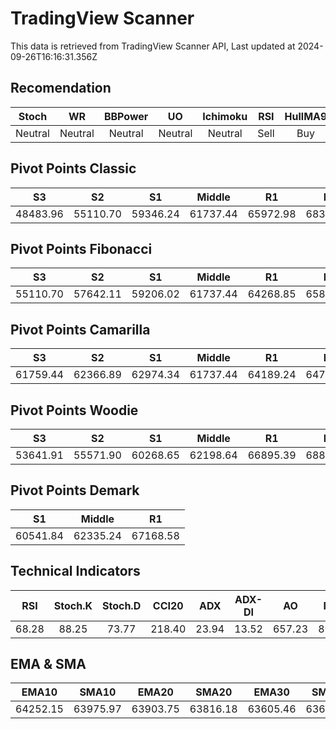 # TradingView Scanner
This data is retrieved from TradingView Scanner API, Last updated at 2024-09-26T16:16:31.356Z

## Recomendation
| Stoch | WR | BBPower | UO | Ichimoku | RSI | HullMA9 |
| :---: | :---: | :---: | :---: | :---: | :---: | :---: |
| Neutral | Neutral | Neutral | Neutral | Neutral | Sell | Buy |

## Pivot Points Classic
| S3 | S2 | S1 | Middle | R1 | R2 | R3 |
| :---: | :---: | :---: | :---: | :---: | :---: | :---: |
| 48483.96 | 55110.70 | 59346.24 | 61737.44 | 65972.98 | 68364.18 | 74990.92 |

## Pivot Points Fibonacci
| S3 | S2 | S1 | Middle | R1 | R2 | R3 |
| :---: | :---: | :---: | :---: | :---: | :---: | :---: |
| 55110.70 | 57642.11 | 59206.02 | 61737.44 | 64268.85 | 65832.76 | 68364.18 |

## Pivot Points Camarilla
| S3 | S2 | S1 | Middle | R1 | R2 | R3 |
| :---: | :---: | :---: | :---: | :---: | :---: | :---: |
| 61759.44 | 62366.89 | 62974.34 | 61737.44 | 64189.24 | 64796.69 | 65404.14 |

## Pivot Points Woodie
| S3 | S2 | S1 | Middle | R1 | R2 | R3 |
| :---: | :---: | :---: | :---: | :---: | :---: | :---: |
| 53641.91 | 55571.90 | 60268.65 | 62198.64 | 66895.39 | 68825.38 | 73522.13 |

## Pivot Points Demark
| S1 | Middle | R1 |
| :---: | :---: | :---: |
| 60541.84 | 62335.24 | 67168.58 |

## Technical Indicators
| RSI | Stoch.K | Stoch.D | CCI20 | ADX | ADX-DI | AO | Mom | MACD | MACD | W.R | HullMA9 |
| :---: | :---: | :---: | :---: | :---: | :---: | :---: | :---: | :---: | :---: | :---: | :---: |
| 68.28 | 88.25 | 73.77 | 218.40 | 23.94 | 13.52 | 657.23 | 892.24 | 434.11 | 321.77 | -5.37 | 65170.01 |

## EMA & SMA
| EMA10 | SMA10 | EMA20 | SMA20 | EMA30 | SMA30 | EMA50 | SMA50 | EMA100 | SMA100 | EMA200 | SMA200 |
| :---: | :---: | :---: | :---: | :---: | :---: | :---: | :---: | :---: | :---: | :---: | :---: |
| 64252.15 | 63975.97 | 63903.75 | 63816.18 | 63605.46 | 63641.80 | 62941.30 | 63241.78 | 61605.58 | 61008.65 | 60653.25 | 59790.01 |